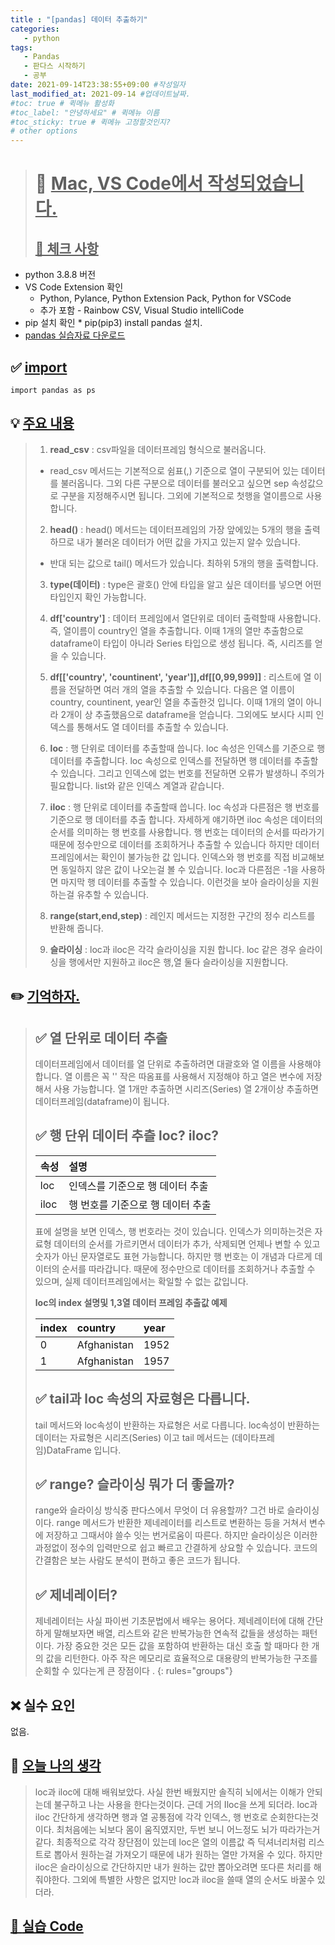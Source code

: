 ```yaml
---
title : "[pandas] 데이터 추출하기"
categories:
   - python
tags:
   - Pandas
   - 판다스 시작하기
   - 공부
date: 2021-09-14T23:38:55+09:00 #작성일자
last_modified_at: 2021-09-14 #업데이트날짜.
#toc: true # 퀵메뉴 활성화
#toc_label: "안녕하세요" # 퀵메뉴 이름
#toc_sticky: true # 퀵메뉴 고정할것인지?
# other options
---
```


> # 📜 <u>Mac, VS Code에서 작성되었습니다.</u> 
> ## <u>📌 체크 사항</u> 
 * python 3.8.8 버전
 *  VS Code Extension 확인
	* Python, Pylance, Python Extension Pack, Python for VSCode
 	* 추가 포함 - Rainbow CSV, Visual Studio intelliCode
 *   pip 설치 확인
 	* pip(pip3) install pandas 설치. 
 * [pandas 실습자료 다운로드](https://github.com/easysIT/doit_pandas)
 
 
## ✅ <u>import</u>
	import pandas as ps

## 💡 <u>주요 내용</u> 
> 1. **read_csv** : csv파일을 데이터프레임 형식으로 불러옵니다.
>  * read_csv 메서드는 기본적으로 쉼표(,) 기준으로 열이 구분되어 있는 데이터를 불러옵니다.
> 그외 다른 구분으로 데이터를 불러오고 싶으면 sep 속성값으로 구분을 지정해주시면 됩니다.
> 그외에 기본적으로 첫행을 열이름으로 사용합니다.
> 2. **head()** : head() 메서드는 데이터프레임의 가장 앞에있는 5개의 행을 출력하므로 내가 불러온 데이터가 어떤 값을 가지고 있는지 알수 있습니다.
> 	* 반대 되는 값으로 tail() 메서드가 있습니다. 최하위 5개의 행을 출력합니다.
> 3. **type(데이터)** : type은 괄호() 안에 타입을 알고 싶은 데이터를 넣으면 어떤 타입인지 확인 가능합니다.
>   
> 4. **df['country']** : 데이터 프레임에서 열단위로 데이터 출력할때 사용합니다. 즉, 열이름이 country인 열을 추출합니다. 이때 1개의 열만 추출함으로 dataframe이 타입이 아니라 Series 타입으로 생성 됩니다. 즉, 시리즈를 얻을 수 있습니다.
>   
> 5. **df[['country', 'countinent', 'year']],df[[0,99,999]]** : 리스트에 열 이름을 전달하면 여러 개의 열을 추출할 수 있습니다. 다음은 열 이름이 country, countinent, year인 열을 추출한것 입니다. 이때 1개의 열이 아니라 2개이 상 추출했음으로 dataframe을 얻습니다. 그외에도 보시다 시피 인덱스를 통해서도 열 데이터를 추출할 수 있습니다.
>   
> 6. **loc** : 행 단위로 데이터를 추출할때 씁니다. loc 속성은 인덱스를 기준으로 행 데이터를 추출합니다. loc 속성으로 인덱스를 전달하면 행 데이터를 추출할 수 있습니다. 그리고 인덱스에 없는 번호를 전달하면 오류가 발생하니 주의가 필요합니다. list와 같은 인덱스 계열과 같습니다.
>   
> 7. **iloc** : 행 단위로 데이터를 추출할때 씁니다. loc 속성과 다른점은 행 번호를 기준으로 행 데이터를 추출 합니다. 자세하게 얘기하면 iloc 속성은 데이터의 순서를 의미하는 행 번호를 사용합니다. 행 번호는 데이터의 순서를 따라가기 때문에 정수만으로 데이터를 조회하거나 추출할 수 있습니다 하지만 데이터프레임에서는 확인이 불가능한 값 입니다. 인덱스와 행 번호를 직접 비교해보면 동일하지 않은 값이 나오는걸 볼 수 있습니다. loc과 다른점은 -1을 사용하면 마지막 행 데이터를 추출할 수 있습니다. 이런것을 보아 슬라이싱을 지원하는걸 유추할 수 있습니다.
>  
> 8. **range(start,end,step)** : 레인지 메서드는 지정한 구간의 정수 리스트를 반환해 줍니다.
>  
> 9. **슬라이싱** : loc과 iloc은 각각 슬라이싱을 지원 합니다. loc 같은 경우 슬라이싱을 행에서만 지원하고 iloc은 행,열 둘다 슬라이싱을 지원합니다.
> 

## ✏️ <u>기억하자. </u>
> ## ✅ 열 단위로 데이터 추출
> 데이터프레임에서 데이터를 열 단위로 추출하려면 대괄호와 열 이름을 사용해야 합니다.
>  열 이름은 꼭 '' 작은 따옴표를 사용해서 지정해야 하고 열은 변수에 저장해서 사용 가능합니다.
> 열 1개만 추출하면 시리즈(Series) 열 2개이상 추출하면 데이터프레임(dataframe)이 됩니다.
> ## ✅ 행 단위 데이터 추츨 loc? iloc?
> 
> | 속성  | 설명 |
> |:-------------|:---------------|
> | loc | 인덱스를 기준으로 행 데이터 추출 |
> | iloc | 행 번호를 기준으로 행 데이터 추출 |
>   
> 표에 설명을 보면 인덱스, 행 번호라는 것이 있습니다. 인덱스가 의미하는것은 자료형 데이터의 순서를 가르키면서 데이터가 추가, 삭제되면 언제나 변할 수 있고 숫자가 아닌 문자열로도 표현 가능합니다. 하지만 행 번호는 이 개념과 다르게 데이터의 순서를 따라갑니다. 때문에 정수만으로 데이터를 조회하거나 추출할 수 있으며, 실제 데이터프레임에서는 확일할 수 없는 값입니다.
>   
> **loc의 index 설명및 1,3열 데이터 프레임 추출값 예제**
> 
> | index  | country | year |
> |:-------------|:---------------|:---------------|
> | 0 | Afghanistan | 1952 |
> | 1 | Afghanistan | 1957 |
> 
> ## ✅ tail과 loc 속성의 자료형은 다릅니다.
>  tail 메서드와 loc속성이 반환하는 자료형은 서로 다릅니다. loc속성이 반환하는 데이터는 자료형은 시리즈(Series) 이고 tail 메서드는 (데이타프레임)DataFrame 입니다.
> 
> ## ✅ range? 슬라이싱 뭐가 더 좋을까?
> range와 슬라이싱 방식중 판다스에서 무엇이 더 유용할까? 그건 바로 슬라이싱이다.
> range 메서드가 반환한 제네레이터를 리스트로 변환하는 등을 거쳐서 변수에 저장하고 그때서야 쓸수 잇는 번거로움이 따른다. 하지만 슬라이싱은  이러한 과정없이 정수의 입력만으로 쉽고 빠르고 간결하게 상요할 수 있습니다. 코드의 간결함은 보는 사람도 분석이 편하고 좋은 코드가 됩니다.
> 
> ## ✅ 제네레이터?
> 제네레이터는 사실 파이썬 기초문법에서 배우는 용어다.
> 제네레이터에 대해 간단하게 말해보자면 배열, 리스트와 같은 반복가능한 연속적 값들을 생성하는 패턴이다.
> 가장 중요한 것은 모든 값을 포함하여 반환하는 대신 호출 할 때마다 한 개의 값을 리턴한다.
> 아주 작은 메모리로 효율적으로 대용량의 반복가능한 구조를 순회할 수 있다는게 큰 장점이다
> .
>{: rules="groups"}

## ❌ 실수 요인
없음.

## 💭 <u>오늘 나의 생각</u>
> loc과 iloc에 대해 배워보았다.
> 사실 한번 배웠지만 솔직히 뇌에서는 이해가 안되는데
> 불구하고 나는 사용을 한다는것이다. 근데 거의 Iloc을 쓰게 되더라.
> loc과 iloc 간단하게 생각하면 행과 열 공통점에 각각 인덱스, 행 번호로 순회한다는것이다.
> 최처음에는 뇌보다 몸이 움직였지만, 두번 보니 어느정도 뇌가 따라가는거 같다.
> 최종적으로 각각 장단점이 있는데 loc은 열의 이름값 즉 딕셔너리처럼 리스트로 뽑아서 원하는걸
> 가져오기 때문에 내가 원하는 열만 가져올 수 있다. 하지만 iloc은 슬라이싱으로 간단하지만 내가 원하는 값만 뽑아오려면 또다른 처리를 해줘야한다.
> 그외에 특별한 사항은 없지만 loc과 iloc을 쓸때 열의 순서도 바꿀수 있더라.

## <u>📖 <u>실습 Code</u>
<script src="https://gist.github.com/Cononi/d43f4c3eefebfd51859a8411017fd52b.js"></script>
